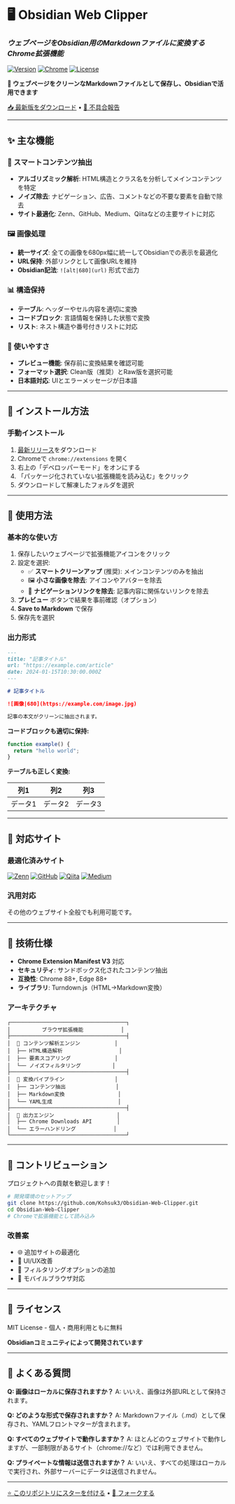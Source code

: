 # 🖥️ Obsidian Web Clipper

### *ウェブページをObsidian用のMarkdownファイルに変換するChrome拡張機能*

[![Version](https://img.shields.io/badge/version-v2.2-brightgreen.svg?style=for-the-badge)](https://github.com/Kohsuk3/Obsidian-Web-Clipper/releases)
[![Chrome](https://img.shields.io/badge/Chrome-88+-4285F4.svg?style=for-the-badge&logo=google-chrome)](https://chrome.google.com)
[![License](https://img.shields.io/badge/license-MIT-blue.svg?style=for-the-badge)](LICENSE)

**📝 ウェブページをクリーンなMarkdownファイルとして保存し、Obsidianで活用できます**

[📥 最新版をダウンロード](https://github.com/Kohsuk3/Obsidian-Web-Clipper/releases/latest) • [🐛 不具合報告](https://github.com/Kohsuk3/Obsidian-Web-Clipper/issues)

---

## ✨ 主な機能

### 🧠 スマートコンテンツ抽出
- **アルゴリズミック解析**: HTML構造とクラス名を分析してメインコンテンツを特定
- **ノイズ除去**: ナビゲーション、広告、コメントなどの不要な要素を自動で除去
- **サイト最適化**: Zenn、GitHub、Medium、Qiitaなどの主要サイトに対応

### 🖼️ 画像処理
- **統一サイズ**: 全ての画像を680px幅に統一してObsidianでの表示を最適化
- **URL保持**: 外部リンクとして画像URLを維持
- **Obsidian記法**: `![alt|680](url)` 形式で出力

### 📊 構造保持
- **テーブル**: ヘッダーやセル内容を適切に変換
- **コードブロック**: 言語情報を保持した状態で変換
- **リスト**: ネスト構造や番号付きリストに対応

### 🔧 使いやすさ
- **プレビュー機能**: 保存前に変換結果を確認可能
- **フォーマット選択**: Clean版（推奨）とRaw版を選択可能
- **日本語対応**: UIとエラーメッセージが日本語

---

## 🚀 インストール方法

### 手動インストール
1. [最新リリース](https://github.com/Kohsuk3/Obsidian-Web-Clipper/releases/latest)をダウンロード
2. Chromeで `chrome://extensions` を開く
3. 右上の「デベロッパーモード」をオンにする
4. 「パッケージ化されていない拡張機能を読み込む」をクリック
5. ダウンロードして解凍したフォルダを選択

---

## 📖 使用方法

### 基本的な使い方
1. 保存したいウェブページで拡張機能アイコンをクリック
2. 設定を選択:
   - ✅ **スマートクリーンアップ** (推奨): メインコンテンツのみを抽出
   - 🖼️ **小さな画像を除去**: アイコンやアバターを除去
   - 🔗 **ナビゲーションリンクを除去**: 記事内容に関係ないリンクを除去
3. **プレビュー** ボタンで結果を事前確認（オプション）
4. **Save to Markdown** で保存
5. 保存先を選択

### 出力形式

```markdown
---
title: "記事タイトル"
url: "https://example.com/article"
date: 2024-01-15T10:30:00.000Z
---

# 記事タイトル

![画像|680](https://example.com/image.jpg)

記事の本文がクリーンに抽出されます。
```

**コードブロックも適切に保持:**
```javascript
function example() {
  return "hello world";
}
```

**テーブルも正しく変換:**

| 列1 | 列2 | 列3 |
|-----|-----|-----|
| データ1 | データ2 | データ3 |

---

## 🌟 対応サイト

### 最適化済みサイト
[![Zenn](https://img.shields.io/badge/Zenn-3EA8FF.svg?style=for-the-badge&logo=zenn&logoColor=white)](https://zenn.dev)
[![GitHub](https://img.shields.io/badge/GitHub-181717.svg?style=for-the-badge&logo=github&logoColor=white)](https://github.com)
[![Qiita](https://img.shields.io/badge/Qiita-55C500.svg?style=for-the-badge&logo=qiita&logoColor=white)](https://qiita.com)
[![Medium](https://img.shields.io/badge/Medium-12100E.svg?style=for-the-badge&logo=medium&logoColor=white)](https://medium.com)

### 汎用対応
その他のウェブサイト全般でも利用可能です。

---

## 🔧 技術仕様

- **Chrome Extension Manifest V3** 対応
- **セキュリティ**: サンドボックス化されたコンテンツ抽出
- **互換性**: Chrome 88+, Edge 88+
- **ライブラリ**: Turndown.js（HTML→Markdown変換）

### アーキテクチャ
```
┌─────────────────────────────────────┐
│          ブラウザ拡張機能            │
├─────────────────────────────────────┤
│  🧠 コンテンツ解析エンジン           │
│  ├── HTML構造解析                  │
│  ├── 要素スコアリング              │
│  └── ノイズフィルタリング          │
├─────────────────────────────────────┤
│  🔄 変換パイプライン                │
│  ├── コンテンツ抽出                │
│  ├── Markdown変換                 │
│  └── YAML生成                     │
├─────────────────────────────────────┤
│  💾 出力エンジン                    │
│  ├── Chrome Downloads API        │
│  └── エラーハンドリング            │
└─────────────────────────────────────┘
```

---

## 🤝 コントリビューション

プロジェクトへの貢献を歓迎します！

```bash
# 開発環境のセットアップ
git clone https://github.com/Kohsuk3/Obsidian-Web-Clipper.git
cd Obsidian-Web-Clipper
# Chromeで拡張機能として読み込み
```

### 改善案
- 🌐 追加サイトの最適化
- 🎨 UI/UX改善
- 🔧 フィルタリングオプションの追加
- 📱 モバイルブラウザ対応

---

## 📄 ライセンス

MIT License - 個人・商用利用ともに無料

**Obsidianコミュニティによって開発されています**

---

## 🎯 よくある質問

**Q: 画像はローカルに保存されますか？**
A: いいえ、画像は外部URLとして保持されます。

**Q: どのような形式で保存されますか？**
A: Markdownファイル（.md）として保存され、YAMLフロントマターが含まれます。

**Q: すべてのウェブサイトで動作しますか？**
A: ほとんどのウェブサイトで動作しますが、一部制限があるサイト（chrome://など）では利用できません。

**Q: プライベートな情報は送信されますか？**
A: いいえ、すべての処理はローカルで実行され、外部サーバーにデータは送信されません。

---

[⭐ このリポジトリにスターを付ける](https://github.com/Kohsuk3/Obsidian-Web-Clipper) • [🍴 フォークする](https://github.com/Kohsuk3/Obsidian-Web-Clipper/fork)
